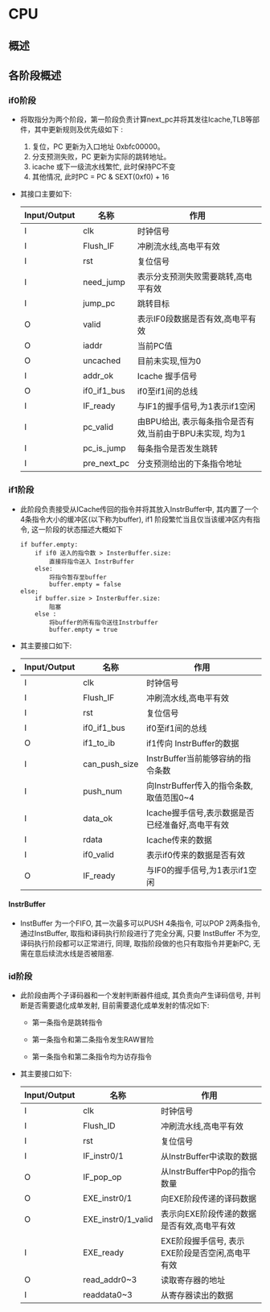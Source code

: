 # CPU

## 概述

## 各阶段概述

### if0阶段

- 将取指分为两个阶段，第一阶段负责计算next_pc并将其发往Icache,TLB等部件，其中更新规则及优先级如下	:

    1. 复位，PC 更新为入口地址 0xbfc00000。
    2. 分支预测失败，PC 更新为实际的跳转地址。
    3. icache 或下一级流水线繁忙, 此时保持PC不变
    4. 其他情况, 此时PC = PC & SEXT(0xf0) + 16

- 其接口主要如下:

    | Input/Output | 名称        | 作用                                                     |
    | ------------ | ----------- | -------------------------------------------------------- |
    | I            | clk         | 时钟信号                                                 |
    | I            | Flush_IF    | 冲刷流水线,高电平有效                                    |
    | I            | rst         | 复位信号                                                 |
    | I            | need_jump   | 表示分支预测失败需要跳转,高电平有效                      |
    | I            | jump_pc     | 跳转目标                                                 |
    | O            | valid       | 表示IF0段数据是否有效,高电平有效                         |
    | O            | iaddr       | 当前PC值                                                 |
    | O            | uncached    | 目前未实现,恒为0                                         |
    | I            | addr_ok     | Icache 握手信号                                          |
    | O            | if0_if1_bus | if0至if1间的总线                                         |
    | I            | IF_ready    | 与IF1的握手信号,为1表示if1空闲                           |
    | I            | pc_valid    | 由BPU给出, 表示每条指令是否有效,当前由于BPU未实现, 均为1 |
    | I            | pc_is_jump  | 每条指令是否发生跳转                                     |
    | I            | pre_next_pc | 分支预测给出的下条指令地址                               |

### if1阶段

- 此阶段负责接受从ICache传回的指令并将其放入InstrBuffer中, 其内置了一个4条指令大小的缓冲区(以下称为buffer), if1 阶段繁忙当且仅当该缓冲区内有指令, 这一阶段的状态描述大概如下

    ```
    if buffer.empty:
    	if if0 送入的指令数 > InsterBuffer.size:
    		直接将指令送入 InstrBuffer
    	else:
    		将指令暂存至buffer
    		buffer.empty = false
    else;
    	if buffer.size > InsterBuffer.size:
    		阻塞
    	else :
    		将buffer的所有指令送往Instrbuffer
    		buffer.empty = true
    ```

- 其主要接口如下:

- | Input/Output | 名称          | 作用                                             |
    | ------------ | ------------- | ------------------------------------------------ |
    | I            | clk           | 时钟信号                                         |
    | I            | Flush_IF      | 冲刷流水线,高电平有效                            |
    | I            | rst           | 复位信号                                         |
    | I            | if0_if1_bus   | if0至if1间的总线                                 |
    | O            | if1_to_ib     | if1传向 InstrBuffer的数据                        |
    | I            | can_push_size | InstrBuffer当前能够容纳的指令条数                |
    | I            | push_num      | 向InstrBuffer传入的指令条数,取值范围0~4          |
    | I            | data_ok       | Icache握手信号,表示数据是否已经准备好,高电平有效 |
    | I            | rdata         | Icache传来的数据                                 |
    | I            | if0_valid     | 表示if0传来的数据是否有效                        |
    | O            | IF_ready      | 与IF0的握手信号,为1表示if1空闲                   |

#### InstrBuffer

- InstBuffer 为一个FIFO, 其一次最多可以PUSH 4条指令, 可以POP 2两条指令, 通过InstBuffer, 取指和译码执行阶段进行了完全分离, 只要 InstBuffer 不为空, 译码执行阶段都可以正常进行, 同理, 取指阶段做的也只有取指令并更新PC, 无需在意后续流水线是否被阻塞.

### id阶段

- 此阶段由两个子译码器和一个发射判断器件组成, 其负责向产生译码信号, 并判断是否需要退化成单发射, 目前需要退化成单发射的情况如下:

    - 第一条指令是跳转指令

    - 第一条指令和第二条指令发生RAW冒险

    - 第一条指令和第二条指令均为访存指令

- 其主要接口如下:

    | Input/Output | 名称               | 作用                                            |
    | ------------ | ------------------ | ----------------------------------------------- |
    | I            | clk                | 时钟信号                                        |
    | I            | Flush_ID           | 冲刷流水线,高电平有效                           |
    | I            | rst                | 复位信号                                        |
    | I            | IF_instr0/1        | 从InstrBuffer中读取的数据                       |
    | O            | IF_pop_op          | 从InstrBuffer中Pop的指令数量                    |
    | O            | EXE_instr0/1       | 向EXE阶段传递的译码数据                         |
    | O            | EXE_instr0/1_valid | 表示向EXE阶段传递的数据是否有效,高电平有效      |
    | I            | EXE_ready          | EXE阶段握手信号, 表示EXE阶段是否空闲,高电平有效 |
    | O            | read_addr0~3       | 读取寄存器的地址                                |
    | I            | readdata0~3        | 从寄存器读出的数据                              |